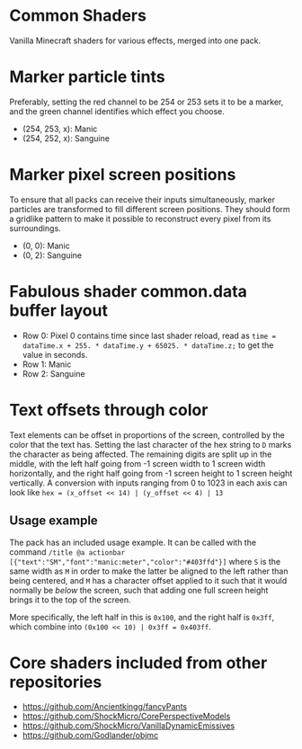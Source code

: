 # Common Shaders
 Vanilla Minecraft shaders for various effects, merged into one pack.

# Marker particle tints
Preferably, setting the red channel to be 254 or 253 sets it to be a marker, and the green channel identifies which effect you choose.
* (254, 253, x): Manic
* (254, 252, x): Sanguine

# Marker pixel screen positions
To ensure that all packs can receive their inputs simultaneously, marker particles are transformed to fill different screen positions. They should form a gridlike pattern to make it possible to reconstruct every pixel from its surroundings.
* (0, 0): Manic
* (0, 2): Sanguine

# Fabulous shader common.data buffer layout
* Row 0: Pixel 0 contains time since last shader reload, read as `time = dataTime.x + 255. * dataTime.y + 65025. * dataTime.z;` to get the value in seconds.
* Row 1: Manic
* Row 2: Sanguine

# Text offsets through color
Text elements can be offset in proportions of the screen, controlled by the color that the text has. Setting the last character of the hex string to `D` marks the character as being affected. The remaining digits are split up in the middle, with the left half going from -1 screen width to 1 screen width horizontally, and the right half going from -1 screen height to 1 screen height vertically. A conversion with inputs ranging from 0 to 1023 in each axis can look like `hex = (x_offset << 14) | (y_offset << 4) | 13`

## Usage example
The pack has an included usage example. It can be called with the command
`/title @a actionbar [{"text":"SM","font":"manic:meter","color":"#403ffd"}]`
where `S` is the same width as `M` in order to make the latter be aligned to the left rather than being centered, and `M` has a character offset applied to it such that it would normally be *below* the screen, such that adding one full screen height brings it to the top of the screen.

More specifically, the left half in this is `0x100`, and the right half is `0x3ff`, which combine into `(0x100 << 10) | 0x3ff = 0x403ff`.

# Core shaders included from other repositories
* https://github.com/Ancientkingg/fancyPants
* https://github.com/ShockMicro/CorePerspectiveModels
* https://github.com/ShockMicro/VanillaDynamicEmissives
* https://github.com/Godlander/objmc

